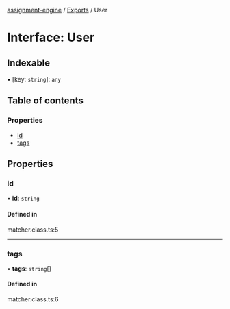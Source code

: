 [assignment-engine](../README.md) / [Exports](../modules.md) / User

# Interface: User

## Indexable

▪ [key: `string`]: `any`

## Table of contents

### Properties

-   [id](User.md#id)
-   [tags](User.md#tags)

## Properties

### id

• **id**: `string`

#### Defined in

matcher.class.ts:5

---

### tags

• **tags**: `string`[]

#### Defined in

matcher.class.ts:6
